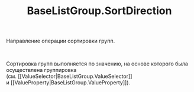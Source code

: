 ﻿---
layout: default
title: BaseListGroup.SortDirection
position: 6
categories: 
tags: 
---

Направление операции сортировки групп.

 

Сортировка групп выполняется по значению, на основе которого была осуществлена группировка (см. [[ValueSelector|BaseListGroup.ValueSelector]] и [[ValueProperty|BaseListGroup.ValueProperty]]).

 

 

